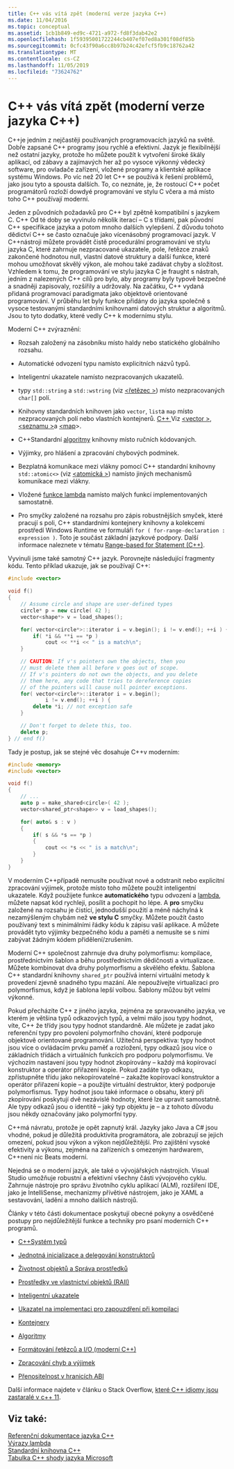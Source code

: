 ```yaml
---
title: C++ vás vítá zpět (moderní verze jazyka C++)
ms.date: 11/04/2016
ms.topic: conceptual
ms.assetid: 1cb1b849-ed9c-4721-a972-fd8f3dab42e2
ms.openlocfilehash: 1f59395001722244cb407ef07ed8a301f08df85b
ms.sourcegitcommit: 0cfc43f90a6cc8b97b24c42efcf5fb9c18762a42
ms.translationtype: MT
ms.contentlocale: cs-CZ
ms.lasthandoff: 11/05/2019
ms.locfileid: "73624762"
---
```

# <a name="welcome-back-to-c-modern-c"></a>C++ vás vítá zpět (moderní verze jazyka C++)

C++je jedním z nejčastěji používaných programovacích jazyků na světě. Dobře zapsané C++ programy jsou rychlé a efektivní. Jazyk je flexibilnější než ostatní jazyky, protože ho můžete použít k vytvoření široké škály aplikací, od zábavy a zajímavých her až po vysoce výkonný vědecký software, pro ovladače zařízení, vložené programy a klientské aplikace systému Windows. Po víc než 20 let C++ se používá k řešení problémů, jako jsou tyto a spousta dalších. To, co neznáte, je, že rostoucí C++ počet programátorů rozloží dowdyé programování ve stylu C včera a má místo toho C++ používají moderní.

Jeden z původních požadavků pro C++ byl zpětně kompatibilní s jazykem C. C++ Od té doby se vyvinulo několik iterací – C s třídami, pak původní C++ specifikace jazyka a potom mnoho dalších vylepšení. Z důvodu tohoto dědictví C++ se často označuje jako vícenásobný programovací jazyk. V C++nástroji můžete provádět čistě procedurální programování ve stylu jazyka C, které zahrnuje nezpracované ukazatele, pole, řetězce znaků zakončené hodnotou null, vlastní datové struktury a další funkce, které mohou umožňovat skvělý výkon, ale mohou také zadávat chyby a složitost.  Vzhledem k tomu, že programování ve stylu jazyka C je fraught s nástrah, jedním z nalezených C++ cílů pro bylo, aby programy byly typově bezpečné a snadněji zapisovaly, rozšířily a udržovaly. Na začátku, C++ vydaná přidaná programovací paradigmata jako objektově orientované programování. V průběhu let byly funkce přidány do jazyka společně s vysoce testovanými standardními knihovnami datových struktur a algoritmů. Jsou to tyto dodatky, které vedly C++ k modernímu stylu.

Moderní C++ zvýraznění:

- Rozsah založený na zásobníku místo haldy nebo statického globálního rozsahu.

- Automatické odvození typu namísto explicitních názvů typů.

- Inteligentní ukazatele namísto nezpracovaných ukazatelů.

- typy `std::string` a `std::wstring` (viz [\<řetězec >](../standard-library/string.md)) místo nezpracovaných `char[]` polí.

- Knihovny standardních knihoven jako `vector`, `list`a `map` místo nezpracovaných polí nebo vlastních kontejnerů. [ C++ ](../standard-library/cpp-standard-library-header-files.md) Viz [\<vector >](../standard-library/vector.md), [\<seznamu >](../standard-library/list.md)a [\<map](../standard-library/map.md)>.

- C++Standardní [algoritmy](../standard-library/algorithm.md) knihovny místo ručních kódovaných.

- Výjimky, pro hlášení a zpracování chybových podmínek.

- Bezplatná komunikace mezi vlákny pomocí C++ standardní knihovny `std::atomic<>` (viz [\<atomická >](../standard-library/atomic.md)) namísto jiných mechanismů komunikace mezi vlákny.

- Vložené [funkce lambda](../cpp/lambda-expressions-in-cpp.md) namísto malých funkcí implementovaných samostatně.

- Pro smyčky založené na rozsahu pro zápis robustnějších smyček, které pracují s poli, C++ standardními kontejnery knihovny a kolekcemi prostředí Windows Runtime ve formuláři `for ( for-range-declaration : expression )`. Toto je součást základní jazykové podpory. Další informace naleznete v tématu [Range-based for Statement (C++)](../cpp/range-based-for-statement-cpp.md).

Vyvinuli jsme také samotný C++ jazyk. Porovnejte následující fragmenty kódu. Tento příklad ukazuje, jak se používají C++:

```cpp
#include <vector>

void f()
{
    // Assume circle and shape are user-defined types
    circle* p = new circle( 42 );
    vector<shape*> v = load_shapes();

    for( vector<circle*>::iterator i = v.begin(); i != v.end(); ++i ) {
        if( *i && **i == *p )
            cout << **i << " is a match\n";
    }

    // CAUTION: If v's pointers own the objects, then you
    // must delete them all before v goes out of scope.
    // If v's pointers do not own the objects, and you delete
    // them here, any code that tries to dereference copies
    // of the pointers will cause null pointer exceptions.
    for( vector<circle*>::iterator i = v.begin();
            i != v.end(); ++i ) {
        delete *i; // not exception safe
    }

    // Don't forget to delete this, too.
    delete p;
} // end f()
```

Tady je postup, jak se stejné věc dosahuje C++v moderním:

```cpp
#include <memory>
#include <vector>

void f()
{
    // ...
    auto p = make_shared<circle>( 42 );
    vector<shared_ptr<shape>> v = load_shapes();

    for( auto& s : v )
    {
        if( s && *s == *p )
        {
            cout << *s << " is a match\n";
        }
    }
}
```

V moderním C++případě nemusíte používat nové a odstranit nebo explicitní zpracování výjimek, protože místo toho můžete použít inteligentní ukazatele. Když použijete funkce **automatického** typu odvození a [lambda](../cpp/lambda-expressions-in-cpp.md), můžete napsat kód rychleji, posílit a pochopit ho lépe. A **pro** smyčku založené na rozsahu je čistící, jednodušší použití a méně náchylná k nezamýšleným chybám než **ve stylu C** smyčky. Můžete použít často používaný text s minimálními řádky kódu k zápisu vaší aplikace. A můžete provádět tyto výjimky bezpečného kódu a paměti a nemusíte se s nimi zabývat žádným kódem přidělení/zrušením.

Moderní C++ společnost zahrnuje dva druhy polymorfismu: kompilace, prostřednictvím šablon a běhu prostřednictvím dědičnosti a virtualizace. Můžete kombinovat dva druhy polymorfismu a skvělého efektu. Šablona C++ standardní knihovny `shared_ptr` používá interní virtuální metody k provedení zjevně snadného typu mazání. Ale nepoužívejte virtualizaci pro polymorfismus, když je šablona lepší volbou. Šablony můžou být velmi výkonné.

Pokud přecházíte C++ z jiného jazyka, zejména ze spravovaného jazyka, ve kterém je většina typů odkazových typů, a velmi málo jsou typy hodnot, víte, C++ že třídy jsou typy hodnot standardně. Ale můžete je zadat jako referenční typy pro povolení polymorfního chování, které podporuje objektově orientované programování. Užitečná perspektiva: typy hodnot jsou více o ovládacím prvku paměť a rozložení, typy odkazů jsou více o základních třídách a virtuálních funkcích pro podporu polymorfismu. Ve výchozím nastavení jsou typy hodnot zkopírovány – každý má kopírovací konstruktor a operátor přiřazení kopie. Pokud zadáte typ odkazu, zpřístupněte třídu jako nekopírovatelné – zakažte kopírovací konstruktor a operátor přiřazení kopie – a použijte virtuální destruktor, který podporuje polymorfismus. Typy hodnot jsou také informace o obsahu, který při zkopírování poskytují dvě nezávislé hodnoty, které lze upravit samostatně. Ale typy odkazů jsou o identitě – jaký typ objektu je – a z tohoto důvodu jsou někdy označovány jako polymorfní typy.

C++má návratu, protože je opět zapnutý král. Jazyky jako Java a C# jsou vhodné, pokud je důležitá produktivita programátora, ale zobrazují se jejich omezení, pokud jsou výkon a výkon nejdůležitější. Pro zajištění vysoké efektivity a výkonu, zejména na zařízeních s omezeným hardwarem, C++není nic Beats moderní.

Nejedná se o moderní jazyk, ale také o vývojářských nástrojích. Visual Studio umožňuje robustní a efektivní všechny části vývojového cyklu. Zahrnuje nástroje pro správu životního cyklu aplikací (ALM), rozšíření IDE, jako je IntelliSense, mechanizmy přívětivé nástrojem, jako je XAML a sestavování, ladění a mnoho dalších nástrojů.

Články v této části dokumentace poskytují obecné pokyny a osvědčené postupy pro nejdůležitější funkce a techniky pro psaní moderních C++ programů.

- [C++Systém typů](../cpp/cpp-type-system-modern-cpp.md)

- [Jednotná inicializace a delegování konstruktorů](../cpp/uniform-initialization-and-delegating-constructors.md)

- [Životnost objektů a Správa prostředků](../cpp/object-lifetime-and-resource-management-modern-cpp.md)

- [Prostředky ve vlastnictví objektů (RAII)](../cpp/objects-own-resources-raii.md)

- [Inteligentní ukazatele](../cpp/smart-pointers-modern-cpp.md)

- [Ukazatel na implementaci pro zapouzdření při kompilaci](../cpp/pimpl-for-compile-time-encapsulation-modern-cpp.md)

- [Kontejnery](../cpp/containers-modern-cpp.md)

- [Algoritmy](../cpp/algorithms-modern-cpp.md)

- [Formátování řetězců a I/O (moderní C++)](../cpp/string-and-i-o-formatting-modern-cpp.md)

- [Zpracování chyb a výjimek](../cpp/errors-and-exception-handling-modern-cpp.md)

- [Přenositelnost v hranicích ABI](../cpp/portability-at-abi-boundaries-modern-cpp.md)

Další informace najdete v článku o Stack Overflow, [které C++ idiomy jsou zastaralé v c++ 11](https://stackoverflow.com/questions/9299101/which-c-idioms-are-deprecated-in-c11).

## <a name="see-also"></a>Viz také:

[Referenční dokumentace jazyka C++](../cpp/cpp-language-reference.md)<br/>
[Výrazy lambda](../cpp/lambda-expressions-in-cpp.md)<br/>
[Standardní knihovna C++](../standard-library/cpp-standard-library-reference.md)<br/>
[Tabulka C++ shody jazyka Microsoft](../overview/visual-cpp-language-conformance.md)